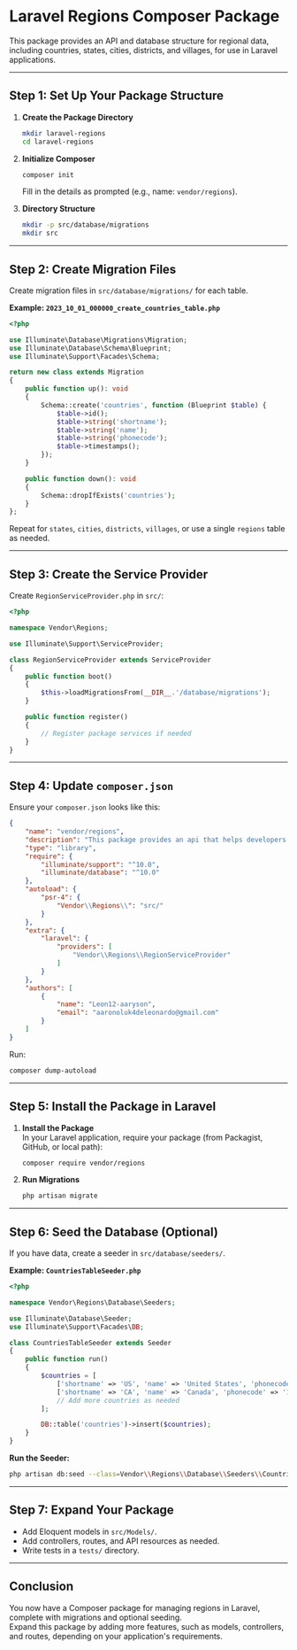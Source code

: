 # Laravel Regions Composer Package

This package provides an API and database structure for regional data, including countries, states, cities, districts, and villages, for use in Laravel applications.

---

## Step 1: Set Up Your Package Structure

1. **Create the Package Directory**

    ```bash
    mkdir laravel-regions
    cd laravel-regions
    ```

2. **Initialize Composer**

    ```bash
    composer init
    ```

    Fill in the details as prompted (e.g., name: `vendor/regions`).

3. **Directory Structure**

    ```bash
    mkdir -p src/database/migrations
    mkdir src
    ```

---

## Step 2: Create Migration Files

Create migration files in `src/database/migrations/` for each table.

**Example: `2023_10_01_000000_create_countries_table.php`**

```php
<?php

use Illuminate\Database\Migrations\Migration;
use Illuminate\Database\Schema\Blueprint;
use Illuminate\Support\Facades\Schema;

return new class extends Migration
{
    public function up(): void
    {
        Schema::create('countries', function (Blueprint $table) {
            $table->id();
            $table->string('shortname');
            $table->string('name');
            $table->string('phonecode');
            $table->timestamps();
        });
    }

    public function down(): void
    {
        Schema::dropIfExists('countries');
    }
};
```

Repeat for `states`, `cities`, `districts`, `villages`, or use a single `regions` table as needed.

---

## Step 3: Create the Service Provider

Create `RegionServiceProvider.php` in `src/`:

```php
<?php

namespace Vendor\Regions;

use Illuminate\Support\ServiceProvider;

class RegionServiceProvider extends ServiceProvider
{
    public function boot()
    {
        $this->loadMigrationsFrom(__DIR__.'/database/migrations');
    }

    public function register()
    {
        // Register package services if needed
    }
}
```

---

## Step 4: Update `composer.json`

Ensure your `composer.json` looks like this:

```json
{
    "name": "vendor/regions",
    "description": "This package provides an api that helps developers to have access to regional data in form of countries, regions, states, cities, districts and villages",
    "type": "library",
    "require": {
        "illuminate/support": "^10.0",
        "illuminate/database": "^10.0"
    },
    "autoload": {
        "psr-4": {
            "Vendor\\Regions\\": "src/"
        }
    },
    "extra": {
        "laravel": {
            "providers": [
                "Vendor\\Regions\\RegionServiceProvider"
            ]
        }
    },
    "authors": [
        {
            "name": "Leon12-aaryson",
            "email": "aaronoluk4deleonardo@gmail.com"
        }
    ]
}
```

Run:

```bash
composer dump-autoload
```

---

## Step 5: Install the Package in Laravel

1. **Install the Package**  
    In your Laravel application, require your package (from Packagist, GitHub, or local path):

    ```bash
    composer require vendor/regions
    ```

2. **Run Migrations**  

    ```bash
    php artisan migrate
    ```

---

## Step 6: Seed the Database (Optional)

If you have data, create a seeder in `src/database/seeders/`.

**Example: `CountriesTableSeeder.php`**

```php
<?php

namespace Vendor\Regions\Database\Seeders;

use Illuminate\Database\Seeder;
use Illuminate\Support\Facades\DB;

class CountriesTableSeeder extends Seeder
{
    public function run()
    {
        $countries = [
            ['shortname' => 'US', 'name' => 'United States', 'phonecode' => '1'],
            ['shortname' => 'CA', 'name' => 'Canada', 'phonecode' => '1'],
            // Add more countries as needed
        ];

        DB::table('countries')->insert($countries);
    }
}
```

**Run the Seeder:**

```bash
php artisan db:seed --class=Vendor\\Regions\\Database\\Seeders\\CountriesTableSeeder
```

---

## Step 7: Expand Your Package

- Add Eloquent models in `src/Models/`.
- Add controllers, routes, and API resources as needed.
- Write tests in a `tests/` directory.

---

## Conclusion

You now have a Composer package for managing regions in Laravel, complete with migrations and optional seeding.  
Expand this package by adding more features, such as models, controllers, and routes, depending on your application's requirements.
